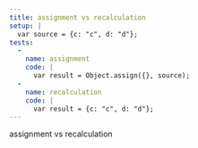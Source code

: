 ```yaml
---
title: assignment vs recalculation
setup: |
  var source = {c: "c", d: "d"};
tests:
  -
    name: assignment
    code: |
      var result = Object.assign({}, source);
  -
    name: recalculation
    code: |
      var result = {c: "c", d: "d"};
---
```

assignment vs recalculation
